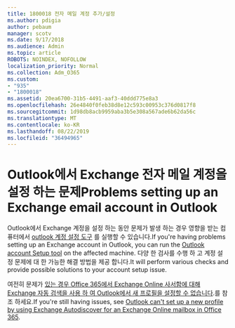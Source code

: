 ```yaml
---
title: 1800018 전자 메일 계정 추가/설정
ms.author: pdigia
author: pebaum
manager: scotv
ms.date: 9/17/2018
ms.audience: Admin
ms.topic: article
ROBOTS: NOINDEX, NOFOLLOW
localization_priority: Normal
ms.collection: Adm_O365
ms.custom:
- "935"
- "1800018"
ms.assetid: 20ea6700-31b5-4491-aaf3-40ddd775e8a3
ms.openlocfilehash: 26e4840f0feb38d8e12c593c00953c376d0817f8
ms.sourcegitcommit: 1d98db8acb9959aba3b5e308a567ade6b62da56c
ms.translationtype: MT
ms.contentlocale: ko-KR
ms.lasthandoff: 08/22/2019
ms.locfileid: "36494965"
---
```

# <a name="problems-setting-up-an-exchange-email-account-in-outlook"></a><span data-ttu-id="a439c-102">Outlook에서 Exchange 전자 메일 계정을 설정 하는 문제</span><span class="sxs-lookup"><span data-stu-id="a439c-102">Problems setting up an Exchange email account in Outlook</span></span>

<span data-ttu-id="a439c-103">Outlook에서 Exchange 계정을 설정 하는 동안 문제가 발생 하는 경우 영향을 받는 컴퓨터에서 [outlook 계정 설정 도구](https://aka.ms/SaRA-OutlookSetupProfile) 를 실행할 수 있습니다.</span><span class="sxs-lookup"><span data-stu-id="a439c-103">If you're having problems setting up an Exchange account in Outlook, you can run the [Outlook account Setup tool](https://aka.ms/SaRA-OutlookSetupProfile) on the affected machine.</span></span> <span data-ttu-id="a439c-104">다양 한 검사를 수행 하 고 계정 설정 문제에 대 한 가능한 해결 방법을 제공 합니다.</span><span class="sxs-lookup"><span data-stu-id="a439c-104">It will perform various checks and provide possible solutions to your account setup issue.</span></span>
  
<span data-ttu-id="a439c-105">여전히 문제가 [있는 경우 Office 365에서 Exchange Online 사서함에 대해 Exchange 자동 검색을 사용 하 여 Outlook에서 새 프로필을 설정할 수 없습니다](https://support.microsoft.com/help/2404385/outlook-can-t-set-up-a-new-profile-by-using-exchange-autodiscover-for).를 참조 하세요.</span><span class="sxs-lookup"><span data-stu-id="a439c-105">If you're still having issues, see [Outlook can't set up a new profile by using Exchange Autodiscover for an Exchange Online mailbox in Office 365](https://support.microsoft.com/help/2404385/outlook-can-t-set-up-a-new-profile-by-using-exchange-autodiscover-for).</span></span>
  